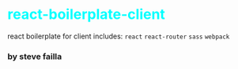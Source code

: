 # <span style="color:cyan">react-boilerplate-client</span>
react boilerplate for client includes: 
`react` `react-router` `sass` `webpack`
### by steve failla
